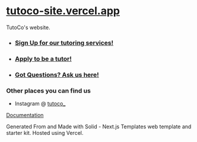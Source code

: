 # [tutoco-site.vercel.app](https://tutoco-site.vercel.app/)

TutoCo's website.


* ### [Sign Up for our tutoring services!](https://tutoco-site.vercel.app/sign-up)
* ### [Apply to be a tutor!](https://tutoco-site.vercel.app/tutor-apply)
* ### [Got Questions? Ask us here!](https://tutoco-site.vercel.app/support)

### Other places you can find us
* Instagram @ [tutoco_](https://www.instagram.com/tutoco_/)


[Documentation](https://nextjstemplates.com/docs)

Generated From and Made with Solid - Next.js Templates web template and starter kit.
Hosted using Vercel.
